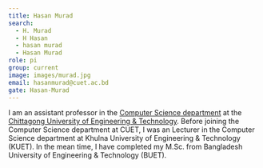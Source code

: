 ```yaml
---
title: Hasan Murad
search:
  - H. Murad
  - H Hasan
  - hasan murad
  - Hasan Murad
role: pi
group: current
image: images/murad.jpg
email: hasanmurad@cuet.ac.bd
gate: Hasan-Murad
---
```


I am an assistant professor in the [Computer Science department](https://www.cuet.ac.bd/dept/cse) at the [Chittagong University of Engineering & Technology](https://www.cuet.ac.bd/). Before joining the Computer Science department at CUET, I was an Lecturer in the Computer Science department at Khulna University of Engineering & Technology (KUET). In the mean time, I have completed my M.Sc. from Bangladesh University of Engineering & Technology (BUET).
